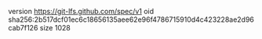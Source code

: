 version https://git-lfs.github.com/spec/v1
oid sha256:2b517dcf01ec6c18656135aee62e96f4786715910d4c423228ae2d96cab7f126
size 1028
